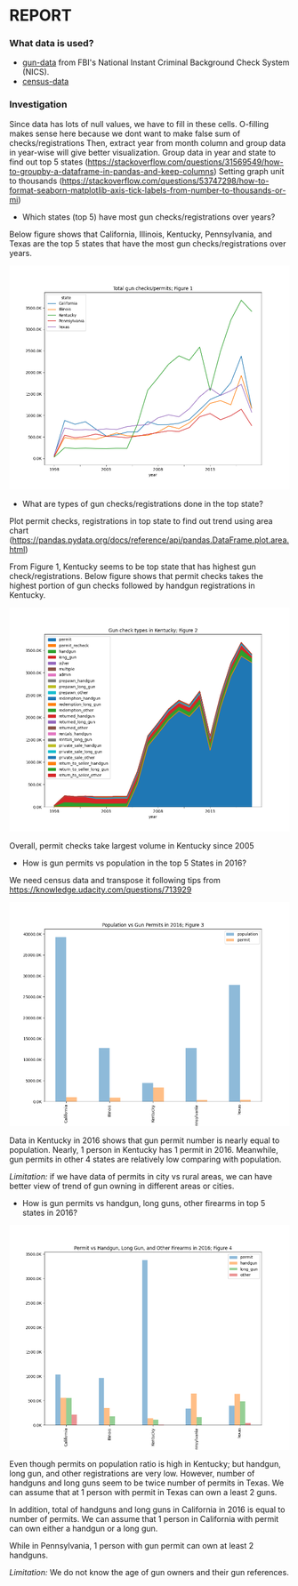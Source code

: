 # REPORT #

### What data is used? ###

* [gun-data](https://d17h27t6h515a5.cloudfront.net/topher/2017/November/5a0a4db8_gun-data/gun-data.xlsx) from FBI's National Instant Criminal Background Check System (NICS).
* [census-data](https://d17h27t6h515a5.cloudfront.net/topher/2017/November/5a0a554c_u.s.-census-data/u.s.-census-data.csv)

### Investigation ###

Since data has lots of null values, we have to fill in these cells. O-filling makes sense here because we dont want to make false sum of checks/registrations
Then, extract year from month column and group data in year-wise will give better visualization.
Group data in year and state to find out top 5 states (https://stackoverflow.com/questions/31569549/how-to-groupby-a-dataframe-in-pandas-and-keep-columns)
Setting graph unit to thousands (https://stackoverflow.com/questions/53747298/how-to-format-seaborn-matplotlib-axis-tick-labels-from-number-to-thousands-or-mi)

* Which states (top 5) have most gun checks/registrations over years?

Below figure shows that California, Illinois, Kentucky, Pennsylvania, and Texas are the top 5 states that have the most gun checks/registrations over years.

![Figure 1](fig1.png "Figure 1")

* What are types of gun checks/registrations done in the top state?

Plot permit checks, registrations in top state to find out trend using area chart (https://pandas.pydata.org/docs/reference/api/pandas.DataFrame.plot.area.html)

From Figure 1, Kentucky seems to be top state that has highest gun check/registrations.
Below figure shows that permit checks takes the highest portion of gun checks followed by handgun registrations in Kentucky.

![Figure 2](fig2.png "Figure 2")

Overall, permit checks take largest volume in Kentucky since 2005 

* How is gun permits vs population in the top 5 States in 2016?

We need census data and transpose it following tips from https://knowledge.udacity.com/questions/713929 

![Figure 3](fig3.png "Figure 3")

Data in Kentucky in 2016 shows that gun permit number is nearly equal to population. Nearly, 1 person in Kentucky has 1 permit in 2016. Meanwhile, gun permits in other 4 states are relatively low comparing with population.

_Limitation:_ if we have data of permits in city vs rural areas, we can have better view of trend of gun owning in different areas or cities.

* How is gun permits vs handgun, long guns, other firearms in top 5 states in 2016?

![Figure 4](fig4.png "Figure 4")

Even though permits on population ratio is high in Kentucky; but handgun, long gun, and other registrations are very low. However, number of handguns and long guns seem to be twice number of permits in Texas. We can assume that at 1 person with permit in Texas can own a least 2 guns.

In addition, total of handguns and long guns in California in 2016 is equal to number of permits. We can assume that 1 person in California with permit can own either a handgun or a long gun.

While in Pennsylvania, 1 person with gun permit can own at least 2 handguns.

_Limitation:_ We do not know the age of gun owners and their gun references.

